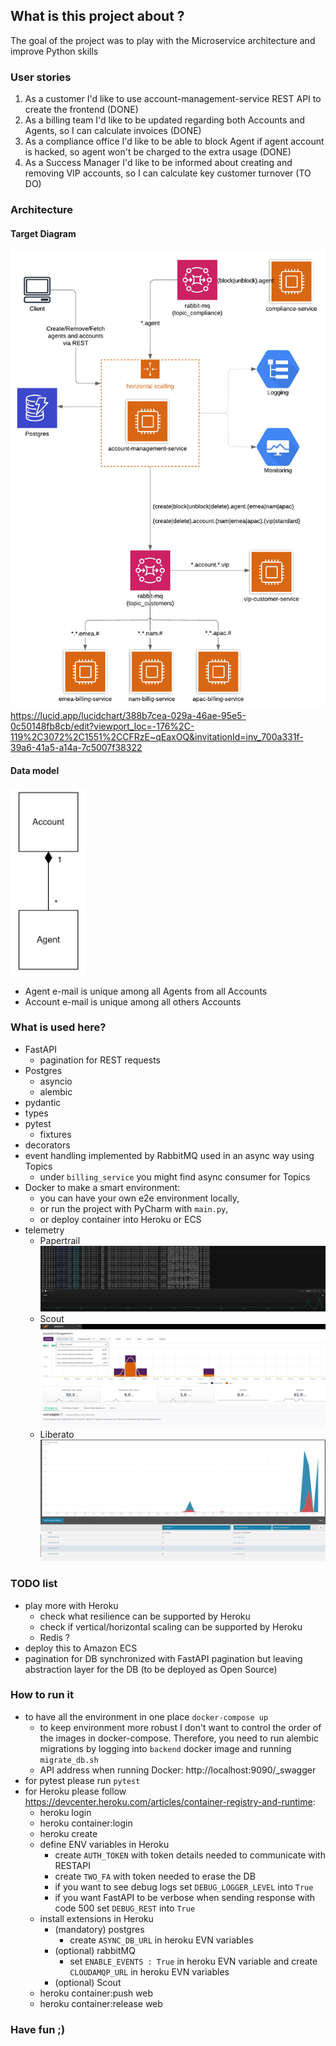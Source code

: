 ## What is this project about ?

The goal of the project was to play with the Microservice architecture and improve Python skills 

### User stories

1. As a customer I'd like to use account-management-service REST API to create the frontend (DONE)
2. As a billing team I'd like to be updated regarding both Accounts and Agents, so I can calculate invoices (DONE)
3. As a compliance office I'd like to be able to block Agent if agent account is hacked, so agent won't be charged to the extra usage (DONE)
4. As a Success Manager I'd like to be informed about creating and removing VIP accounts, so I can calculate key customer turnover (TO DO)

### Architecture

#### Target Diagram
![Papertrail](doc/arch.jpeg)
https://lucid.app/lucidchart/388b7cea-029a-46ae-95e5-0c50148fb8cb/edit?viewport_loc=-176%2C-119%2C3072%2C1551%2CCFRzE~qEaxOQ&invitationId=inv_700a331f-39a6-41a5-a14a-7c5007f38322

#### Data model
<img src="doc/data.JPG" height="300"></img>
- Agent e-mail is unique among all Agents from all Accounts
- Account e-mail is unique among all others Accounts 

### What is used here?
- FastAPI
  - pagination for REST requests 
- Postgres
  - asyncio
  - alembic 
- pydantic
- types
- pytest
  - fixtures
- decorators
- event handling implemented by RabbitMQ used in an async way using Topics
  - under `billing_service` you might find async consumer for Topics
- Docker to make a smart environment: 
  - you can have your own e2e environment locally, 
  - or run the project with PyCharm with `main.py`, 
  - or deploy container into Heroku or ECS
- telemetry
   - Papertrail ![Papertrail](doc/papertrail.JPG) 
   - Scout ![Scout](doc/scout.JPG) 
   - Liberato ![Liberato](doc/liberato.JPG) 

### TODO list
- play more with Heroku
  - check what resilience can be supported by Heroku
  - check if vertical/horizontal scaling can be supported by Heroku
  - Redis ?
- deploy this to Amazon ECS
- pagination for DB synchronized with FastAPI pagination but leaving abstraction layer for the DB (to be deployed as Open Source)

### How to run it
- to have all the environment in one place `docker-compose up`
  - to keep environment more robust I don't want to control the order of the images in docker-compose. Therefore, you need to run alembic 
migrations by logging into `backend` docker image and running `migrate_db.sh`
  - API address when running Docker: http://localhost:9090/_swagger
- for pytest please run `pytest`
- for Heroku please follow https://devcenter.heroku.com/articles/container-registry-and-runtime:
  - heroku login
  - heroku container:login
  - heroku create
  - define ENV variables in Heroku
       - create `AUTH_TOKEN` with token details needed to communicate with RESTAPI
       - create `TWO_FA` with token needed to erase the DB
       - if you want to see debug logs set `DEBUG_LOGGER_LEVEL` into  `True`
       - if you want FastAPI to be verbose when sending response with code 500 set `DEBUG_REST` into `True`
  - install extensions in Heroku
    - (mandatory) postgres
       - create `ASYNC_DB_URL` in heroku EVN variables
    - (optional) rabbitMQ
       - set `ENABLE_EVENTS : True` in heroku EVN variable and create `CLOUDAMQP_URL` in heroku EVN variables 
    - (optional) Scout
  - heroku container:push web
  - heroku container:release web
  
  
### Have fun ;)